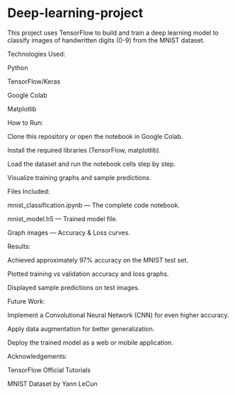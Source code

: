 # Deep-learning-project
This project uses TensorFlow to build and train a deep learning model to classify images of handwritten digits (0-9) from the MNIST dataset.

Technologies Used:

Python

TensorFlow/Keras

Google Colab

Matplotlib

 How to Run:

Clone this repository or open the notebook in Google Colab.

Install the required libraries (TensorFlow, matplotlib).

Load the dataset and run the notebook cells step by step.

Visualize training graphs and sample predictions.

 Files Included:

mnist_classification.ipynb — The complete code notebook.

mnist_model.h5 — Trained model file.

Graph images — Accuracy & Loss curves.

 Results:

Achieved approximately 97% accuracy on the MNIST test set.

Plotted training vs validation accuracy and loss graphs.

Displayed sample predictions on test images.

Future Work:

Implement a Convolutional Neural Network (CNN) for even higher accuracy.

Apply data augmentation for better generalization.

Deploy the trained model as a web or mobile application.

 Acknowledgements:

TensorFlow Official Tutorials

MNIST Dataset by Yann LeCun
